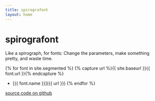 ```yaml
---
title: spirografont
layout: home
---
```


# spirografont

Like a spirograph, for fonts: Change the parameters, make something pretty, and waste time.

{% for font in site.segmented %}
{% capture url %}{{ site.baseurl }}{{ font.url }}{% endcapture %}
- [{{ font.name }}]({{ url }})
{% endfor %}

[source code on github](https://github.com/mccalluc/spirografont)